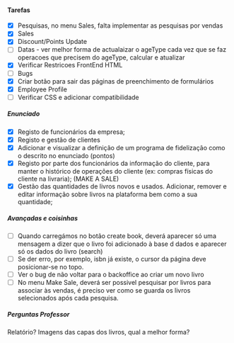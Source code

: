 #### Tarefas
- [x] Pesquisas, no menu Sales, falta implementar as pesquisas por vendas
- [x] Sales
- [x] Discount/Points Update
- [ ] Datas - ver melhor forma de actualaizar o ageType
cada vez que se faz operacoes que precisem do ageType, calcular e atualizar
- [x] Verificar Restricoes FrontEnd HTML
- [ ] Bugs
- [x] Criar botão para sair das páginas de preenchimento de formulários
- [x] Employee Profile
- [ ] Verificar CSS e adicionar compatibilidade
##### Enunciado
- [x] Registo de funcionários da empresa;
- [x] Registo e gestão de clientes
- [x] Adicionar e visualizar a definição de um programa de fidelização como o descrito no enunciado (pontos)
- [x] Registo por parte dos funcionários da informação do cliente, para manter o histórico de operações do
cliente (ex: compras físicas do cliente na livraria); (MAKE A SALE)
- [x] Gestão das quantidades de livros novos e usados. Adicionar, remover e editar informação sobre livros
na plataforma bem como a sua quantidade;

##### Avançadas e coisinhas
- [ ] Quando carregámos no botão create book, deverá 
aparecer só uma mensagem a dizer que o livro foi 
adicionado à base d dados e aparecer só os dados do livro (search)
- [ ] Se der erro, por exemplo, isbn já existe, o cursor da página deve posicionar-se no topo.
- [ ] Ver o bug de não voltar para o backoffice ao criar um novo livro
- [ ] No menu Make Sale, deverá ser possivel pesquisar por livros para associar às vendas,
é preciso ver como se guarda os livros selecionados após cada pesquisa.

##### Perguntas Professor

Relatório?
Imagens das capas dos livros, qual a melhor forma?



